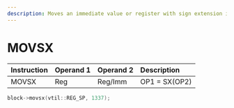 ```yaml
---
description: Moves an immediate value or register with sign extension into a register.
---
```


# MOVSX

| Instruction | Operand 1 | Operand 2 | Description |
| :--- | :--- | :--- | :--- |
| MOVSX | Reg | Reg/Imm | OP1 = SX\(OP2\) |

```cpp
block->movsx(vtil::REG_SP, 1337);
```

